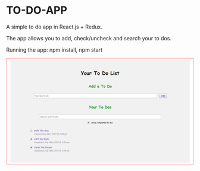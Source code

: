 # TO-DO-APP

A simple to do app in React.js + Redux.

The app allows you to add, check/uncheck and search your to dos.

Running the app: npm install, npm start

![screenshot](/todoscreen.png)
